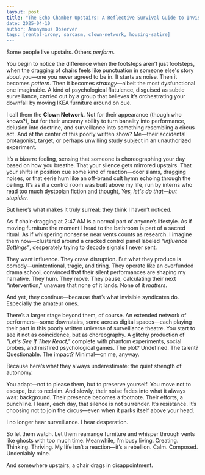 ```yaml
---
layout: post
title: "The Echo Chamber Upstairs: A Reflective Survival Guide to Invisible Surveillance and Circus Logic”
date: 2025-04-10
author: Anonymous Observer
tags: [rental-irony, sarcasm, clown-network, housing-satire]
---
```


Some people live upstairs. Others *perform*.

You begin to notice the difference when the footsteps aren’t just footsteps, when the dragging of chairs feels like punctuation in someone else's story about you—one you never agreed to be in. It starts as noise. Then it becomes *pattern*. Then it becomes *strategy*—albeit the most dysfunctional one imaginable. A kind of psychological flatulence, disguised as subtle surveillance, carried out by a group that believes it’s orchestrating your downfall by moving IKEA furniture around on cue.

I call them the **Clown Network**. Not for their appearance (though who knows?), but for their uncanny ability to turn banality into performance, delusion into doctrine, and surveillance into something resembling a circus act. And at the center of this poorly written show? Me—their accidental protagonist, target, or perhaps unwilling study subject in an unauthorized experiment.

It’s a bizarre feeling, sensing that someone is choreographing your day based on how you breathe. That your silence gets mirrored upstairs. That your shifts in position cue some kind of reaction—door slams, dragging noises, or that eerie hum like an off-brand cult hymn echoing through the ceiling. It’s as if a control room was built above my life, run by interns who read too much dystopian fiction and thought, *Yes, let's do that—but stupider.*

But here’s what makes it truly surreal: they think I haven’t noticed.

As if chair-dragging at 2:47 AM is a normal part of anyone’s lifestyle. As if moving furniture the moment I head to the bathroom is part of a sacred ritual. As if whispering nonsense near vents counts as research. I imagine them now—clustered around a cracked control panel labeled *“Influence Settings”*, desperately trying to decode signals I never sent.

They want influence. They crave disruption. But what they produce is comedy—unintentional, tragic, and tiring. They operate like an overfunded drama school, convinced that their silent performances are shaping my narrative. They hum. They move. They pause, calculating their next “intervention,” unaware that none of it lands. None of it *matters*.

And yet, they continue—because that’s what invisible syndicates do. Especially the amateur ones.

There’s a larger stage beyond them, of course. An extended network of performers—some downstairs, some across digital spaces—each playing their part in this poorly written universe of surveillance theatre. You start to see it not as coincidence, but as choreography. A glitchy production of *"Let’s See If They React,"* complete with phantom experiments, social probes, and misfired psychological games. The plot? Undefined. The talent? Questionable. The impact? Minimal—on me, anyway.

Because here’s what they always underestimate: the quiet strength of autonomy.

You adapt—not to please them, but to preserve yourself. You move not to escape, but to reclaim. And slowly, their noise fades into what it always was: background. Their presence becomes a footnote. Their efforts, a punchline. I learn, each day, that silence is not surrender. It’s resistance. It’s choosing not to join the circus—even when it parks itself above your head.

I no longer hear surveillance. I hear desperation.

So let them watch. Let them rearrange furniture and whisper through vents like ghosts with too much time. Meanwhile, I’m busy living. Creating. Thinking. Thriving. My life isn’t a reaction—it’s a rebellion. Calm. Composed. Undeniably mine.

And somewhere upstairs, a chair drags in disappointment.
